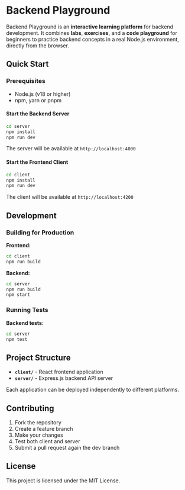 # Backend Playground

Backend Playground is an **interactive learning platform** for backend development.
It combines **labs**, **exercises**, and a **code playground** for beginners to practice backend concepts in a real Node.js environment, directly from the browser.

## Quick Start

### Prerequisites
- Node.js (v18 or higher)
- npm, yarn or pnpm

#### Start the Backend Server
```bash
cd server
npm install
npm run dev
```
The server will be available at `http://localhost:4000`

#### Start the Frontend Client
```bash
cd client
npm install
npm run dev
```
The client will be available at `http://localhost:4200`


## Development

### Building for Production

**Frontend:**
```bash
cd client
npm run build
```

**Backend:**
```bash
cd server
npm run build
npm start
```

### Running Tests

**Backend tests:**
```bash
cd server
npm test
```

## Project Structure

- **`client/`** - React frontend application
- **`server/`** - Express.js backend API server

Each application can be deployed independently to different platforms.

## Contributing

1. Fork the repository
2. Create a feature branch
3. Make your changes
4. Test both client and server
5. Submit a pull request again the dev branch

## License

This project is licensed under the MIT License.
